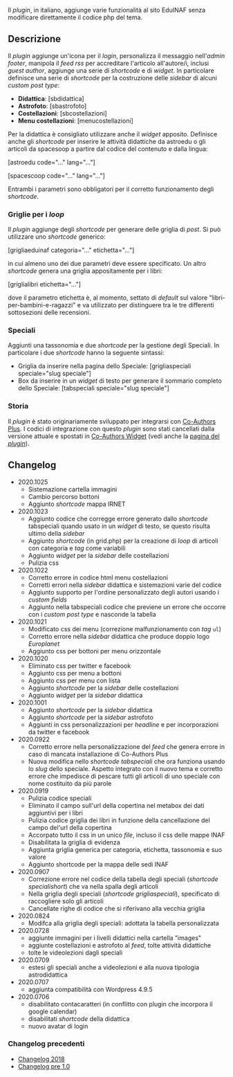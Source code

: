 Il *plugin*, in italiano, aggiunge varie funzionalità al sito EduINAF senza modificare direttamente il codice php del tema.

## Descrizione

Il *plugin* aggiunge un'icona per il *login*, personalizza il messaggio nell'*admin footer*, manipola il *feed rss* per accreditare l'articolo all'autore/i, inclusi *guest author*, aggiunge una serie di *shortcode* e di *widget*.
In particolare definisce una serie di *shortcode* per la costruzione delle *sidebar* di alcuni *custom post type*:

* **Didattica**: [sbdidattica]
* **Astrofoto**: [sbastrofoto]
* **Costellazioni**: [sbcostellazioni]
* **Menu costellazioni**: [menucostellazioni]

Per la didattica è consigliato utilizzare anche il *widget* apposito.
Definisce anche gli *shortcode* per inserire le attività didattiche da astroedu o gli articoli da spacesoop a partire dal codice del contenuto e dalla lingua:

[astroedu code="..." lang="..."]

[spacescoop code="..." lang="..."]

Entrambi i parametri sono obbligatori per il corretto funzionamento degli *shortcode*.

### Griglie per i *loop*

Il *plugin* aggiunge degli *shortcode* per generare delle griglia di *post*. Si può utilizzare uno *shortcode* generico:

[grigliaeduinaf categoria="..." etichetta="..."]

in cui almeno uno dei due parametri deve essere specificato.
Un altro *shortcode* genera una griglia appositamente per i libri:

[griglialibri etichetta="..."]

dove il parametro etichetta è, al momento, settato di *default* sul valore "libri-per-bambini-e-ragazzi" e va utilizzato per distinguere tra le tre differenti sottosezioni delle recensioni.

### Speciali

Aggiunti una tassonomia e due *shortcode* per la gestione degli Speciali. In particolare i due *shortcode* hanno la seguente sintassi:

* Griglia da inserire nella pagina dello Speciale: [grigliaspeciali speciale="slug speciale"]
* Box da inserire in un *widget* di testo per generare il sommario completo dello Speciale: [tabspeciali speciale="slug speciale"]

### Storia

Il *plugin* è stato originariamente sviluppato per integrarsi con [Co-Authors Plus](https://wordpress.org/plugins/co-authors-plus/). I codici di integrazione con questo *plugin* sono stati cancellati dalla versione attuale e spostati in [Co-Authors Widget](https://wordpress.org/plugins/widget-for-co-authors/) (vedi anche la [pagina del *plugin*](https://ulaulaman.github.io/widget-for-co-authors/)).

## Changelog
* 2020.1025
  * Sistemazione cartella immagini
  * Cambio percorso bottoni
  * Aggiunto *shortcode* mappa IRNET
* 2020.1023
  * Aggiunto codice che corregge errore generato dallo *shortcode* tabspeciali quando usato in un *widget* di testo, se questo risulta ultimo della *sidebar*
  * Aggiunto *shortcode* (in grid.php) per la creazione di *loop* di articoli con categoria e *tag* come variabili
  * Aggiunto *widget* per la *sidebar* delle costellazioni
  * Pulizia css
* 2020.1022
  * Corretto errore in codice html menu costellazioni
  * Corretti errori nella *sidebar* didattica e sistemazioni varie del codice
  * Aggiunto supporto per l'ordine personalizzato degli autori usando i *custom fields*
  * Aggiunto nella tabspeciali codice che previene un errore che occorre con i *custom post type* e nasconde la tabella
* 2020.1021
  * Modificato css dei menu (correzione malfunzionamento con *tag* <code>ul</code>)
  * Corretto errore nella *sidebar* didattica che produce doppio logo *Europlanet*
  * Aggiunto css per bottoni per menu orizzontale
* 2020.1020
  * Eliminato css per twitter e facebook
  * Aggiunto css per menu a bottoni
  * Aggiunto css per menu con lista
  * Aggiunto *shortcode* per la *sidebar* delle costellazioni
  * Aggiunto *widget* per la *sidebar* didattica
* 2020.1001
  * Aggiunto *shortcode* per la *sidebar* didattica
  * Aggiunto *shortcode* per la *sidebar* astrofoto
  * Aggiunti in css personalizzazioni per *headline* e per incorporazioni da twitter e facebook
* 2020.0922
  * Corretto errore nella personalizzazione del *feed* che genera errore in caso di mancata installazione di Co-Authors Plus
  * Nuova modifica nello *shortcode tabspeciali* che ora funziona usando lo *slug* dello speciale. Aspetto integrato con il nuovo tema e corretto errore che impedisce di pescare tutti gli articoli di uno speciale con nome costituito da più parole
* 2020.0919
  * Pulizia codice speciali
  * Eliminato il campo sull'url della copertina nel metabox dei dati aggiuntivi per i libri
  * Pulizia codice griglia dei libri in funzione della cancellazione del campo del'url della copertina
  * Accorpato tutto il css in un unico *file*, incluso il css delle mappe INAF
  * Disabilitata la griglia di evidenza
  * Aggiunta griglia generica per categoria, etichetta, tassonomia e suo valore
  * Aggiunto shortcode per la mappa delle sedi INAF
* 2020.0907
  * Correzione errore nel codice della tabella degli speciali (*shortcode specialishort*) che va nella spalla degli articoli
  * Nella griglia degli speciali (*shortcode grigliaspeciali*), specificato di raccogliere solo gli articoli
  * Cancellate righe di codice che si riferivano alla vecchia griglia
* 2020.0824
  * Modifca alla griglia degli speciali: adottata la tabella personalizzata
* 2020.0728
  * aggiunte immagini per i livelli didattici nella cartella "images"
  * aggiunte costellazioni e astrofoto al *feed*, tolte attività didattiche
  * tolte le videolezioni dagli speciali
* 2020.0709
  * estesi gli speciali anche a videolezioni e alla nuova tipologia astrodidattica
* 2020.0707
  * aggiunta compatibilità con Wordpress 4.9.5
* 2020.0706
  * disabilitato contacaratteri (in conflitto con plugin che incorpora il google calendar)
  * disabilitati *shortcode* della didattica
  * nuovo avatar di login

### Changelog precedenti

* [Changelog 2018](https://github.com/ulaulaman/eduinaf/blob/master/changelog2018.md)
* [Changelog pre 1.0](https://github.com/ulaulaman/eduinaf/blob/master/changelog01.md)